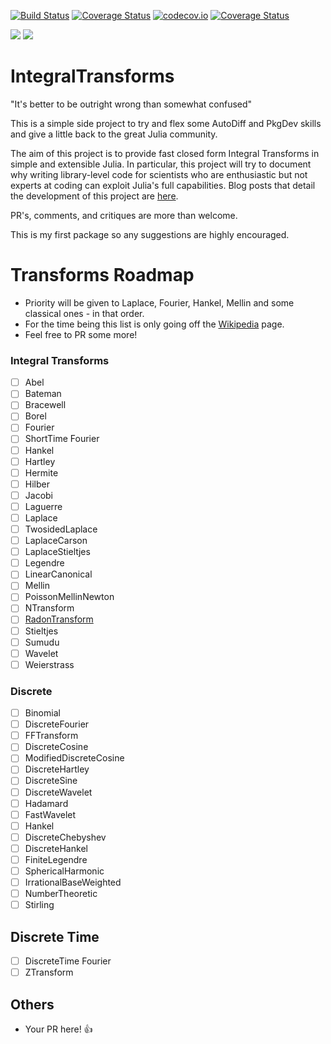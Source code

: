 [![Build Status](https://travis-ci.org/miguelraz/IntegralTransforms.jl.svg?branch=master)](https://travis-ci.org/miguelraz/IntegralTransforms.jl) [![Coverage Status](https://coveralls.io/repos/miguelraz/IntegralTransforms.jl/badge.svg?branch=master&service=github)](https://coveralls.io/github/miguelraz/IntegralTransforms.jl?branch=master) [![codecov.io](http://codecov.io/github/miguelraz/IntegralTransforms.jl/coverage.svg?branch=master)](http://codecov.io/github/miguelraz/IntegralTransforms.jl?branch=master) [![Coverage Status](https://coveralls.io/repos/github/miguelraz/IntegralTransforms.jl/badge.svg?branch=master)](https://coveralls.io/github/miguelraz/IntegralTransforms.jl?branch=master)

[![](https://img.shields.io/badge/docs-stable-blue.svg)](https://miguelraz.github.io/IntegralTransforms.jl/stable) [![](https://img.shields.io/badge/docs-latest-blue.svg)](https://miguelraz.github.io/IntegralTransforms.jl/latest)

# IntegralTransforms

"It's better to be outright wrong than somewhat confused"

This is a simple side project to try and flex some AutoDiff and PkgDev skills and give a little back to the great Julia community.

The aim of this project is to provide fast closed form Integral Transforms in simple and extensible Julia.
In  particular, this project will try to document why writing library-level code for scientists who
are enthusiastic but not experts at coding can exploit Julia's full capabilities.
Blog posts that detail the development of this project are [here](lmgtfy.com).

PR's, comments, and critiques are more than welcome.

This is my first package so any suggestions are highly encouraged.

# Transforms Roadmap

- Priority will be given to Laplace, Fourier, Hankel, Mellin and some classical ones - in that order.
- For the time being this list is only going off the [Wikipedia](https://en.wikipedia.org/wiki/List_of_transforms) page.
- Feel free to PR some more!

### Integral Transforms

- [ ] Abel
- [ ] Bateman
- [ ] Bracewell
- [ ] Borel
- [ ] Fourier
- [ ] ShortTime Fourier
- [ ] Hankel
- [ ] Hartley
- [ ] Hermite
- [ ] Hilber
- [ ] Jacobi
- [ ] Laguerre
- [ ] Laplace
- [ ] TwosidedLaplace
- [ ] LaplaceCarson
- [ ] LaplaceStieltjes
- [ ] Legendre
- [ ] LinearCanonical
- [ ] Mellin
- [ ] PoissonMellinNewton
- [ ] NTransform
- [ ] [RadonTransform](https://www.maa.org/press/maa-reviews/introduction-to-radon-transforms?r=mathfeed)
- [ ] Stieltjes
- [ ] Sumudu
- [ ] Wavelet
- [ ] Weierstrass

### Discrete

- [ ] Binomial
- [ ] DiscreteFourier
- [ ] FFTransform
- [ ] DiscreteCosine
- [ ] ModifiedDiscreteCosine
- [ ] DiscreteHartley
- [ ] DiscreteSine
- [ ] DiscreteWavelet
- [ ] Hadamard
- [ ] FastWavelet
- [ ] Hankel
- [ ] DiscreteChebyshev
- [ ] DiscreteHankel
- [ ] FiniteLegendre
- [ ] SphericalHarmonic
- [ ] IrrationalBaseWeighted
- [ ] NumberTheoretic
- [ ] Stirling

## Discrete Time

- [ ] DiscreteTime Fourier
- [ ] ZTransform

## Others

- Your PR here! 👍
